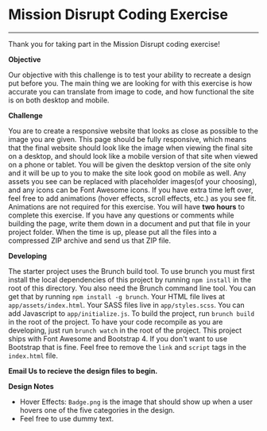 # Mission Disrupt Coding Exercise

------

Thank you for taking part in the Mission Disrupt coding exercise!


**Objective**

Our objective with this challenge is to test your ability to recreate a design put before you. The main thing we are looking for with this exercise is how accurate you can translate from image to code, and how functional the site is on both desktop and mobile.


**Challenge**

You are to create a responsive website that looks as close as possible to the image you are given. This page should be fully responsive, which means that the final website should look like the image when viewing the final site on a desktop, and should look like a mobile version of that site when viewed on a phone or tablet. You will be given the desktop version of the site only and it will be up to you to make the site look good on mobile as well. Any assets you see can be replaced with placeholder images(of your choosing), and any icons can be Font Awesome icons. If you have extra time left over, feel free to add animations (hover effects, scroll effects, etc.) as you see fit. Animations are not required for this exercise. You will have **two hours** to complete this exercise. If you have any questions or comments while building the page, write them down in a document and put that file in your project folder. When the time is up, please put all the files into a compressed ZIP archive and send us that ZIP file.

**Developing**

The starter project uses the Brunch build tool. To use brunch you must first install the local dependencies of this project by running `npm install` in the root of this directory. You also need the Brunch command line tool. You can get that by running `npm install -g brunch`. Your HTML file lives at `app/assets/index.html`. Your SASS files live in `app/styles.scss`. You can add Javascript to `app/initialize.js`. To build the project, run `brunch build` in the root of the project. To have your code recompile as you are developing, just run `brunch watch` in the root of the project. This project ships with Font Awesome and Bootstrap 4. If you don't want to use Bootstrap that is fine. Feel free to remove the `link` and `script` tags in the `index.html` file.

**Email Us to recieve the design files to begin.**

**Design Notes**

- Hover Effects: `Badge.png` is the image that should show up when a user hovers one of the five categories in the design.
- Feel free to use dummy text.
